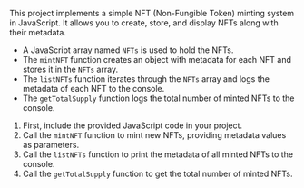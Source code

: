 ﻿This project implements a simple NFT (Non-Fungible Token) minting system in JavaScript. It allows you to create, store, and display NFTs along with their metadata.

   - A JavaScript array named `NFTs` is used to hold the NFTs.
   - The `mintNFT` function creates an object with metadata for each NFT and stores it in the `NFTs` array.
   - The `listNFTs` function iterates through the `NFTs` array and logs the metadata of each NFT to the console.
   - The `getTotalSupply` function logs the total number of minted NFTs to the console.

1. First, include the provided JavaScript code in your project.
2. Call the `mintNFT` function to mint new NFTs, providing metadata values as parameters.
3. Call the `listNFTs` function to print the metadata of all minted NFTs to the console.
4. Call the `getTotalSupply` function to get the total number of minted NFTs.
